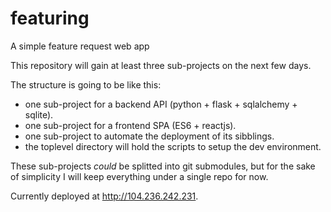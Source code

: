 # featuring
A simple feature request web app

This repository will gain at least three sub-projects on the next few days.

The structure is going to be like this:

- one sub-project for a backend API (python + flask + sqlalchemy + sqlite).
- one sub-project for a frontend SPA (ES6 + reactjs).
- one sub-project to automate the deployment of its sibblings.
- the toplevel directory will hold the scripts to setup the dev environment.

These sub-projects *could* be splitted into git submodules, but for the sake of simplicity I will keep everything under a single repo for now.

Currently deployed at http://104.236.242.231.
